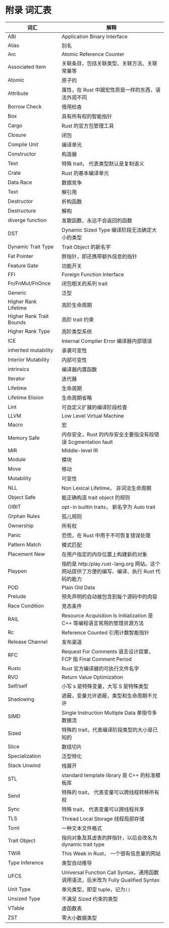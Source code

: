 # 附录 词汇表

| 词汇  | 解释 |
| ----------- | ----------- |
| ABI                        | Application Binary Interface       |
| Alias                      | 别名                                        |
| Arc                        | Atomic Reference Counter                  |
| Associated Item            | 关联条目，包括关联类型、关联方法、关联常量等       |
| Atomic                     | 原子的  |
| Attribute                  | 属性，在 Rust 中跟宏性质是一样的东西，语法外观不同  |
| Borrow Check               | 借用检杳  |
| Box                        | 具有所有权的智能指针  |
| Cargo                      | Rust 的官方包管理工具  |
| Closure                    | 闭包  |
| Compile Unit               | 编译单元  |
| Constructor                | 构造器  |
| Text                       | 特殊 trait， 代表类型默认是复制语义  |
| Crate                      | Rust 的基本编译单元  |
| Data Race                  | 数据竞争  |
| Text                       | 解引用  |
| Destructor                 | 析构函数  |
| Destructure                | 解构  |
| diverge function           | 发散函数，永远不会返回的函数  |
| DST                        | Dynamic Sized Type 编译阶段无法确定大小的类型 |
| Dynamic Trait Type         | Trait Object 的新名宇 |
| Fat Pointer                | 胖指针，即还携带额外信息的指针  |
| Feature Gate               | 功能开关              |
| FFI                        | Foreign Function Interface  |
| Fn/FnMut/FnOnce            | 闭包相关的系列 trait  |
|  Generic                   | 泛型            |
|  Higher Rank Lifetime      | 高阶生命周期        |
|  Higher Rank Trait Bounds  | 高阶 trait 约束  |
|  Higher Rank Type          | 高阶类型系统        |
|  ICE                       | Internal Compiler Error 编译器内部错误  |
|  inherited mutability      | 承袭可变性        |
|  Interior Mutability       | 内部可变性         |
|  intrinsics                | 编译器内置函数 |
|  Iterator                  | 迭代器              |
|  Lifetime                  | 生命周期             |
|  Lifetime Elision          |  生命周期省略  |
|  Lint                      | 可自定义扩展的编译阶段检查  |
|  LLVM                      |  Low Level Virtual Machine  |
|  Macro                     |  宏  |
|  Memory Safe               | 内存安全，Rust 的内存安全主要指没有段错误 Scgmentation fault  |
|  MIR                       |  Middle-level IR      |
|  Module                    | 模块  |
|  Move                      |  移动  |
|  Mutability                | 可变性  |
|  NLL                       |  Non Lexical Lifetime， 非词法生命周期  |
|  Object Safe               | 能正确构造 trait object 的规则  |
|  OIBIT                     | opt-in builtin traits， 新名字为 Auto trait  |
|  Orphan Rules              |  孤儿规则  |
|  Ownership                 |  所有权 |
|  Panic                     |  恐慌，在 Rust 中用于不可恢复错误处理 |
|  Pattern Match             |  模式匹配 |
|  Placement New             | 在用户指定的内存位置上构建新的对象  |
|  Playpen                   | 指的是 http:/play.rust-lang.org 网站。这个网站提供了方便的编写、编译、执行 Rust 代码的能力 |
|  POD                       | Plain Old Data   |
|  Prelude                   | 预先声明的自动被包含到每个源码中的肉容  |
|  Race Condition            |  竞态条件     |
|  RAIL                      |  Resource Acquisition Is Initialization 是 C++ 等编程语言常用的管理资源方法  |
|  Rc                        | Reference Counted 引用计数智能指针  |
|  Release Channel           | 发布渠道  |
|  RFC                       |  Request For Comments 语言设计提案，FCP 指 Final Comment Period |
|  Rustc                     |  Rust 官方编译器的可执行文件名字   |
|  RVO                       |  Return Value Optimization    |
|  Self/self                 | 小写 s 是特殊变量，大写 S 是特殊类型 |
| Shadowing                  |  遮蔽，变量允许遮蔽，类型和生命周期不允许
|  SIMD                      |  Single Instruction Multiple Data 单指令多数据流
|  Sized                     | 特殊的 trait，代表编译阶段类型的大小是已知的
|  Slice                     | 数组切片
|  Specialization            | 泛型特化
|  Stack Unwind              | 栈展开
|  STL                       |  standard template library 是 C++ 的标准模板库
|  Send                      |  特殊的 trait， 代表变量可以跨线程转移所有权
|  Sync                      |  特殊 trait， 代表变量可以跨线程共享
|  TLS                       |  Thread Local Storage 线程局部存储
|  Toml                      |  一种文本文件格式
|  Trait Object              |  指向对象及其虚表的胖指针，以后会改名为 dynamic trait type
|  TWiR                      |  This Week in Rust， 一个很有信息量的网站
|  Type Inference            |  类型自动推导
|  UFCS                      |  Universal Function Call Syntax，通用函数调用语法，后米改为 Fully Qualified Syntax
|  Unit Type                 |  单元类型，即空 tuple，记为`()`
|  Unsized Type              |  不满足 Sized 约束的类型
|  VTable                    |  虚函数表
|  ZST                       |  零大小数据类型
